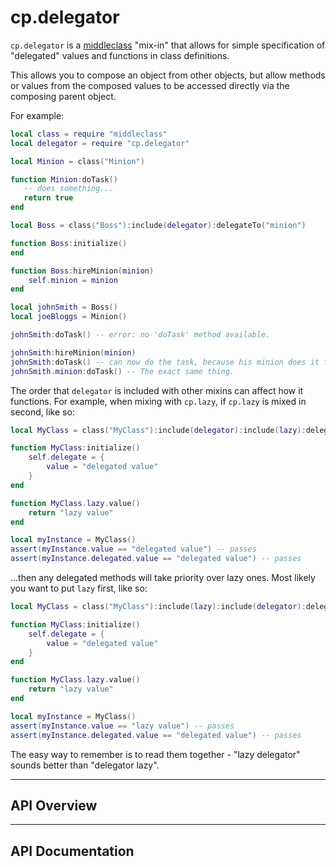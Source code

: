 # cp.delegator

`cp.delegator` is a [middleclass](https://github.com/kikito/middleclass) "mix-in" that allows for
simple specification of "delegated" values and functions in class definitions.

This allows you to compose an object from other objects, but allow methods or values from the
composed values to be accessed directly via the composing parent object.

For example:

```lua
local class = require "middleclass"
local delegator = require "cp.delegator"

local Minion = class("Minion")

function Minion:doTask()
   -- does something...
   return true
end

local Boss = class("Boss"):include(delegator):delegateTo("minion")

function Boss:initialize()
end

function Boss:hireMinion(minion)
    self.minion = minion
end

local johnSmith = Boss()
local joeBloggs = Minion()

johnSmith:doTask() -- error: no 'doTask' method available.

johnSmith:hireMinion(minion)
johnSmith:doTask() -- can now do the task, because his minion does it for him.
johnSmith.minion:doTask() -- The exact same thing.
```

The order that `delegator` is included with other mixins can affect how it functions. For example,
when mixing with `cp.lazy`, if `cp.lazy` is mixed in second, like so:

```lua
local MyClass = class("MyClass"):include(delegator):include(lazy):delegateTo("delegate")

function MyClass:initialize()
    self.delegate = {
        value = "delegated value"
    }
end

function MyClass.lazy.value()
    return "lazy value"
end

local myInstance = MyClass()
assert(myInstance.value == "delegated value") -- passes
assert(myInstance.delegated.value == "delegated value") -- passes
```

...then any delegated methods will take priority over lazy ones. Most likely you want to put `lazy` first, like so:

```lua
local MyClass = class("MyClass"):include(lazy):include(delegator):delegateTo("delegate")

function MyClass:initialize()
    self.delegate = {
        value = "delegated value"
    }
end

function MyClass.lazy.value()
    return "lazy value"
end

local myInstance = MyClass()
assert(myInstance.value == "lazy value") -- passes
assert(myInstance.delegated.value == "delegated value") -- passes
```

The easy way to remember is to read them together - "lazy delegator" sounds better than "delegator lazy".

---

## API Overview

---

## API Documentation

